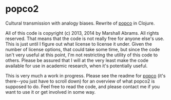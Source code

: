 popco2
=======

Cultural transmission with analogy biases.  Rewrite of
[popco](https://github.com/mars0i/popco) in Clojure.  

All of this code is copyright (c) 2013, 2014 by Marshall Abrams.  All rights
reserved.  That means that the code is not really free for anyone else's
use.  This is just until I figure out what license to license it under.
Given the number of license options, that could take some time, but
since the code isn't very useful at this point, I'm not restricting the
utility of this code to others.  Please be assured that I will at the
very least make the code available for use in academic research, when
it's potentially useful.

This is very much a work in progress.  Please see the readme for
[popco](https://github.com/mars0i/popco) (it's there--you just have to
scroll down) for an overview of what popco2 is supposed to do.  Feel
free to read the code, and please contact me if you want to use it or
get involved in some way.
